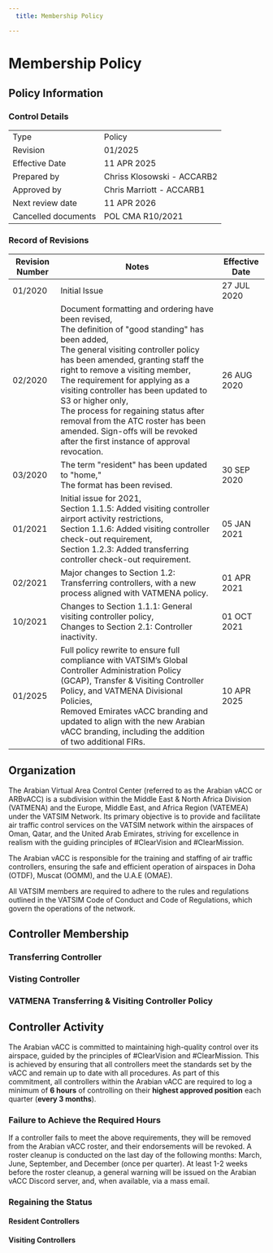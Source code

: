 ```yaml
---
  title: Membership Policy

---
```

# Membership Policy
## Policy Information
### Control Details
|                     |                            |
|---------------------|----------------------------|
|         Type        |           Policy           |
|       Revision      |           01/2025          |
|    Effective Date   |         11 APR 2025        |
|     Prepared by     | Chriss Klosowski - ACCARB2 |
|     Approved by     |  Chris Marriott - ACCARB1  |
|   Next review date  |         11 APR 2026        |
| Cancelled documents |       POL CMA R10/2021     |

### Record of Revisions
<table><thead>
  <tr>
    <th>Revision Number</th>
    <th>Notes</th>
    <th>Effective Date</th>
  </tr></thead>
<tbody>
  <tr>
    <td>01/2020</td>
    <td>Initial Issue</td>
    <td>27 JUL 2020</td>
  </tr>
  <tr>
    <td>02/2020</td>
    <td>Document formatting and ordering have been revised,<br>The definition of "good standing" has been added,<br>The general visiting controller policy has been amended, granting staff the right to remove a visiting member,<br>The requirement for applying as a visiting controller has been updated to S3 or higher only,<br>The process for regaining status after removal from the ATC roster has been amended. Sign-offs will be revoked after the first instance of approval revocation.</td>
    <td>26 AUG 2020</td>
  </tr>
  <tr>
    <td>03/2020</td>
    <td>The term "resident" has been updated to "home,"<br>The format has been revised.</td>
    <td>30 SEP 2020</td>
  </tr>
  <tr>
    <td>01/2021</td>
    <td>Initial issue for 2021,<br>Section 1.1.5: Added visiting controller airport activity restrictions,<br>Section 1.1.6: Added visiting controller check-out requirement,<br>Section 1.2.3: Added transferring controller check-out requirement.</td>
    <td>05 JAN 2021</td>
  </tr>
  <tr>
    <td>02/2021</td>
    <td>Major changes to Section 1.2: Transferring controllers, with a new process aligned with VATMENA policy.</td>
    <td>01 APR 2021</td>
  </tr>
  <tr>
    <td>10/2021</td>
    <td>Changes to Section 1.1.1: General visiting controller policy,<br>Changes to Section 2.1: Controller inactivity.</td>
    <td>01 OCT 2021</td>
  </tr>
  <tr>
    <td>01/2025</td>
    <td>Full policy rewrite to ensure full compliance with VATSIM’s Global Controller Administration Policy (GCAP), Transfer &amp; Visiting Controller Policy, and VATMENA Divisional Policies,<br>Removed Emirates vACC branding and updated to align with the new Arabian vACC branding, including the addition of two additional FIRs.</td>
    <td>10 APR 2025</td>
  </tr>
</tbody></table>


## Organization
The Arabian Virtual Area Control Center (referred to as the Arabian vACC or ARBvACC) is a subdivision within the Middle East & North Africa Division (VATMENA) and the Europe, Middle East, and Africa Region (VATEMEA) under the VATSIM Network. Its primary objective is to provide and facilitate air traffic control services on the VATSIM network within the airspaces of Oman, Qatar, and the United Arab Emirates, striving for excellence in realism with the guiding principles of #ClearVision and #ClearMission.

The Arabian vACC is responsible for the training and staffing of air traffic controllers, ensuring the safe and efficient operation of airspaces in Doha (OTDF), Muscat (OOMM), and the U.A.E (OMAE).

All VATSIM members are required to adhere to the rules and regulations outlined in the VATSIM Code of Conduct and Code of Regulations, which govern the operations of the network.

## Controller Membership
### Transferring Controller



### Visting Controller



### VATMENA Transferring & Visiting Controller Policy



## Controller Activity
The Arabian vACC is committed to maintaining high-quality control over its airspace, guided by the principles of #ClearVision and #ClearMission. This is achieved by ensuring that all controllers meet the standards set by the vACC and remain up to date with all procedures. As part of this commitment, all controllers within the Arabian vACC are required to log a minimum of **6 hours** of controlling on their **highest approved position** each quarter (**every 3 months**).

### Failure to Achieve the Required Hours
If a controller fails to meet the above requirements, they will be removed from the Arabian vACC roster, and their endorsements will be revoked. A roster cleanup is conducted on the last day of the following months: March, June, September, and December (once per quarter). At least 1-2 weeks before the roster cleanup, a general warning will be issued on the Arabian vACC Discord server, and, when available, via a mass email.

### Regaining the Status
#### Resident Controllers


#### Visiting Controllers
